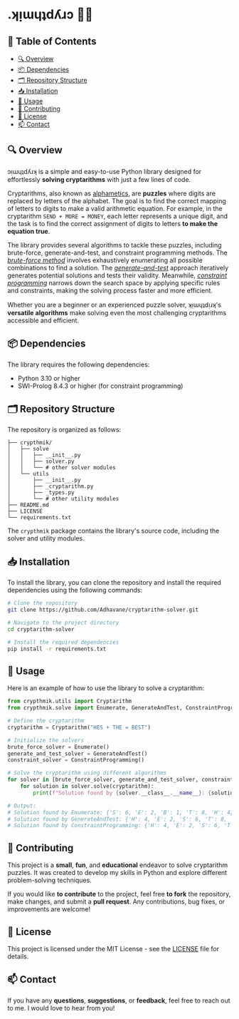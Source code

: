 # .ʞᴉɯɥʇdʎɹɔ 🧩🧠

## 📜 Table of Contents

- [🔍 Overview](#-overview)
- [📦 Dependencies](#-dependencies)
- [🗂️ Repository Structure](#️-repository-structure)
- [📥 Installation](#-installation)
- [🚀 Usage](#-usage)
- [🤝 Contributing](#-contributing)
- [📄 License](#-license)
- [📫 Contact](#-contact)

## 🔍 Overview

ɔᴉɯɥʇdʎɹʞ is a simple and easy-to-use Python library designed for effortlessly **solving cryptarithms** with just a few lines of code.

Cryptarithms, also known as [alphametics](https://en.wikipedia.org/wiki/Verbal_arithmetic), are **puzzles** where digits are replaced by letters of the alphabet. The goal is to find the correct mapping of letters to digits to make a valid arithmetic equation. For example, in the cryptarithm `SEND + MORE = MONEY`, each letter represents a unique digit, and the task is to find the correct assignment of digits to letters **to make the equation true**.

The library provides several algorithms to tackle these puzzles, including brute-force, generate-and-test, and constraint programming methods. The *[brute-force method](https://en.wikipedia.org/wiki/Enumeration_algorithm)* involves exhaustively enumerating all possible combinations to find a solution. The *[generate-and-test](https://en.wikipedia.org/wiki/Trial_and_error)* approach iteratively generates potential solutions and tests their validity. Meanwhile, *[constraint programming](https://en.wikipedia.org/wiki/Constraint_programming)* narrows down the search space by applying specific rules and constraints, making the solving process faster and more efficient.

Whether you are a beginner or an experienced puzzle solver, ʞᴉɯɥʇdᴉɹʞ's **versatile algorithms** make solving even the most challenging cryptarithms accessible and efficient.

## 📦 Dependencies

The library requires the following dependencies:

- Python 3.10 or higher
- SWI-Prolog 8.4.3 or higher (for constraint programming)

## 🗂️ Repository Structure

The repository is organized as follows:

```plaintext
├── crypthmik/
│   ├── solve
│   │   ├── __init__.py
│   │   ├── solver.py   
│   │   └── # other solver modules
│   └── utils
│       ├── __init__.py
│       ├── _cryptarithm.py
│       ├── _types.py
│       └── # other utility modules
├── README.md
├── LICENSE
└── requirements.txt
```

The `crypthmik` package contains the library's source code, including the solver and utility modules.

## 📥 Installation

To install the library, you can clone the repository and install the required dependencies using the following commands:

```bash
# Clone the repository
git clone https://github.com/Adhavane/cryptarithm-solver.git

# Navigate to the project directory
cd cryptarithm-solver

# Install the required dependencies
pip install -r requirements.txt
```

## 🚀 Usage

Here is an example of how to use the library to solve a cryptarithm:

```python
from crypthmik.utils import Cryptarithm
from crypthmik.solve import Enumerate, GenerateAndTest, ConstraintProgramming

# Define the cryptarithm
cryptarithm = Cryptarithm("HES + THE = BEST")

# Initialize the solvers
brute_force_solver = Enumerate()
generate_and_test_solver = GenerateAndTest()
constraint_solver = ConstraintProgramming()

# Solve the cryptarithm using different algorithms
for solver in [brute_force_solver, generate_and_test_solver, constraint_solver]:
    for solution in solver.solve(cryptarithm):
        print(f"Solution found by {solver.__class__.__name__}: {solution}")

# Output:
# Solution found by Enumerate: {'S': 6, 'E': 2, 'B': 1, 'T': 8, 'H': 4}
# Solution found by GenerateAndTest: {'H': 4, 'E': 2, 'S': 6, 'T': 8, 'B': 1}
# Solution found by ConstraintProgramming: {'H': 4, 'E': 2, 'S': 6, 'T': 8, 'B': 1}
```

## 🤝 Contributing

This project is a **small**, **fun**, and **educational** endeavor to solve cryptarithm puzzles. It was created to develop my skills in Python and explore different problem-solving techniques.

If you would like **to contribute** to the project, feel free **to fork** the repository, make changes, and submit a **pull request**. Any contributions, bug fixes, or improvements are welcome!

## 📄 License

This project is licensed under the MIT License - see the [LICENSE](LICENSE) file for details.

## 📫 Contact

If you have any **questions**, **suggestions**, or **feedback**, feel free to reach out to me. I would love to hear from you!
